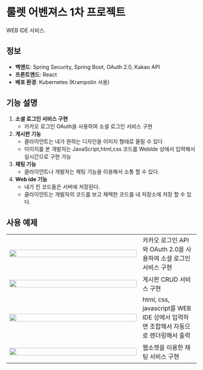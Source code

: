 # 룰렛 어벤져스 1차 프로젝트
WEB IDE 서비스.

## 정보
- **백엔드**: Spring Security, Spring Boot, OAuth 2.0, Kakao API
- **프론트엔드**: React
- **배포 환경**: Kubernetes (Krampolin 사용)

## 기능 설명
1. **소셜 로그인 서비스 구현**
   - 카카오 로그인 OAuth을 사용하여 소셜 로그인 서비스 구현
2. **게시판 기능**
   - 클라이언트는 내가 원하는 디자인을 이미지 형태로 올릴 수 있다
   - 이미지를 본 개발자는 JavaScript,html,css 코드를 WebIde 상에서 입력해서 실시간으로 구현 가능
4. **채팅 기능**
   - 클라이언트나 개발자는 채팅 기능을 이용해서 소통 할 수 있다.
5. **Web ide 기능**
   - 내가 친 코드들은 서버에 저장된다.
   - 클라이언트는 개발자의 코드를 보고 채택한 코드를 내 저장소에 저장 할 수 있다.

## 사용 예제

<table>
  <tr>
    <td style="width: 70%;">
      <p align="center">
        <img src="https://github.com/kitewater/back/assets/97283971/71b74cd2-11e1-45f9-8baf-8dafc0bd5a8e" width="100%">
      </p>
    </td>
    <td style="width: 30%;">
      카카오 로그인 API와 OAuth 2.0을 사용하여 소셜 로그인 서비스 구현
    </td>
  </tr>
  <tr>
    <td style="width: 70%;">
      <p align="center">
        <img src="https://github.com/kitewater/back/assets/97283971/1883f55d-a4f2-4488-877f-e70ec580da27" width="100%">
      </p>
    </td>
    <td style="width: 30%;">
      게시판 CRUD 서비스 구현
    </td>
  </tr>
  <tr>
    <td style="width: 70%;">
      <p align="center">
        <img src="https://github.com/kitewater/back/assets/97283971/2d9e8efc-871f-4b50-8d73-314ad050d5fd" width="100%">
      </p>
    </td>
    <td style="width: 30%;">
      html, css, javascript를 WEB IDE 상에서 입력하면 조합해서 자동으로 렌더링해서 출력
    </td>
  </tr>
  <tr>
    <td style="width: 70%;">
      <p align="center">
        <img src="https://github.com/kitewater/back/assets/97283971/f89b4b5a-8e90-44ee-bc94-e69c02b4a562" width="100%">
      </p>
    </td>
    <td style="width: 30%;">
      웹소켓을 이용한 채팅 서비스 구현
    </td>
  </tr>
</table>
